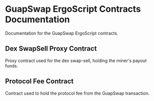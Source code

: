 # GuapSwap ErgoScript Contracts Documentation

Documentation for the GuapSwap ErgoScript contracts.

## Dex SwapSell Proxy Contract

Proxy contract used for the dex swap-sell, holding the miner's payout funds.

## Protocol Fee Contract

Contract used to hold the protocol fee from the GuapSwap transaction.